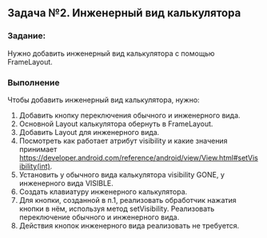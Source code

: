 ## Задача №2. Инженерный вид калькулятора
### Задание:

Нужно добавить инженерный вид калькулятора с помощью FrameLayout.

### Выполнение

Чтобы добавить инженерный вид калькулятора, нужно:

1. Добавить кнопку переключения обычного и инженерного вида.
2. Основной Layout калькулятора обернуть в FrameLayout.
3. Добавить Layout для инженерного вида.
4. Посмотреть как работает атрибут visibility и какие значения принимает https://developer.android.com/reference/android/view/View.html#setVisibility(int).
5. Установить у обычного вида калькулятора visibility GONE, у инженерного вида VISIBLE.
6. Создать клавиатуру инженерного калькулятора.
7. Для кнопки, созданной в п.1, реализовать обработчик нажатия кнопки в нём, используя метод setVisibility. Реализовать переключение обычного и инженерного вида.
8. Действия кнопок инженерного вида реализовать не требуется.